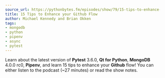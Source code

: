 ```yaml
---
source_url: https://pythonbytes.fm/episodes/show/79/15-tips-to-enhance-your-github-flow
title: 15 Tips to Enhance your Github Flow
author: Michael Kennedy and Brian Okken
tags:
- mongodb
- python
- pipenv
- async
- pytest
---
```


Learn about the latest version of **Pytest** 3.6.0, **Qt for Python**, **MongoDB** 4.0.0 rc0, **Pipenv**, and learn 15 tips to enhance your **Github** flow! You can either listen to the podcast (\~27 minutes) or read the show notes.
